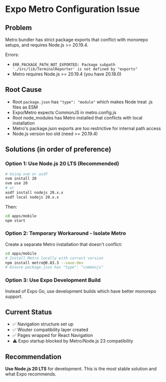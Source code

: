 # Expo Metro Configuration Issue

## Problem
Metro bundler has strict package exports that conflict with monorepo setups, and requires Node.js >= 20.19.4.

Errors:
- `ERR_PACKAGE_PATH_NOT_EXPORTED: Package subpath './src/lib/TerminalReporter' is not defined by "exports"`
- Metro requires Node.js >= 20.19.4 (you have 20.18.0)

## Root Cause
- Root `package.json` has `"type": "module"` which makes Node treat .js files as ESM
- Expo/Metro expects CommonJS in metro.config.js  
- Root node_modules has Metro installed that conflicts with local installation
- Metro's package.json exports are too restrictive for internal path access
- Node.js version too old (need >= 20.19.4)

## Solutions (in order of preference)

### Option 1: Use Node.js 20 LTS (Recommended)
```bash
# Using nvm or asdf
nvm install 20
nvm use 20
# or
asdf install nodejs 20.x.x
asdf local nodejs 20.x.x
```

Then:
```bash
cd apps/mobile
npm start
```

### Option 2: Temporary Workaround - Isolate Metro
Create a separate Metro installation that doesn't conflict:

```bash
cd apps/mobile
# Install Metro locally with correct version
npm install metro@0.83.3 --save-dev
# Ensure package.json has "type": "commonjs"
```

### Option 3: Use Expo Development Build
Instead of Expo Go, use development builds which have better monorepo support.

## Current Status
- ✅ Navigation structure set up
- ✅ Wouter compatibility layer created
- ✅ Pages wrapped for React Navigation
- ⚠️ Expo startup blocked by Metro/Node.js 23 compatibility

## Recommendation
**Use Node.js 20 LTS** for development. This is the most stable solution and what Expo recommends.
